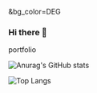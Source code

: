 &bg_color=DEG


### Hi there 👋
portfolio
























![Anurag's GitHub stats](https://github-readme-stats.vercel.app/api?username=sahashemip&show_icons=true&theme=tokyonight)

![Top Langs](https://github-readme-stats.vercel.app/api/top-langs/?username=sahashemip&exclude_repo=github-readme-stats,anuraghazra.github.io)


